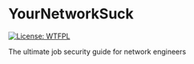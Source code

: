# YourNetworkSuck
[![License: WTFPL](https://img.shields.io/badge/License-WTFPL-brightgreen.svg)](http://www.wtfpl.net/about/)

The ultimate job security guide for network engineers
